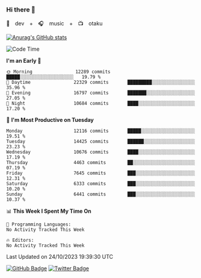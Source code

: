 ### Hi there 👋

🚀　dev　+　🎧　music　+　📺　otaku


[![Anurag's GitHub stats](https://github-readme-stats.vercel.app/api?username=koheitasaka&count_private=true&show_icons=true&theme=monokai)](https://github.com/koheitasaka/github-readme-stats)

<!--START_SECTION:waka-->
![Code Time](http://img.shields.io/badge/Code%20Time-1%2C161%20hrs%2023%20mins-blue)

**I'm an Early 🐤** 

```text
🌞 Morning                12289 commits       █████░░░░░░░░░░░░░░░░░░░░   19.79 % 
🌆 Daytime                22329 commits       █████████░░░░░░░░░░░░░░░░   35.96 % 
🌃 Evening                16797 commits       ███████░░░░░░░░░░░░░░░░░░   27.05 % 
🌙 Night                  10684 commits       ████░░░░░░░░░░░░░░░░░░░░░   17.20 % 
```
📅 **I'm Most Productive on Tuesday** 

```text
Monday                   12116 commits       █████░░░░░░░░░░░░░░░░░░░░   19.51 % 
Tuesday                  14425 commits       ██████░░░░░░░░░░░░░░░░░░░   23.23 % 
Wednesday                10676 commits       ████░░░░░░░░░░░░░░░░░░░░░   17.19 % 
Thursday                 4463 commits        ██░░░░░░░░░░░░░░░░░░░░░░░   07.19 % 
Friday                   7645 commits        ███░░░░░░░░░░░░░░░░░░░░░░   12.31 % 
Saturday                 6333 commits        ███░░░░░░░░░░░░░░░░░░░░░░   10.20 % 
Sunday                   6441 commits        ███░░░░░░░░░░░░░░░░░░░░░░   10.37 % 
```


📊 **This Week I Spent My Time On** 

```text
💬 Programming Languages: 
No Activity Tracked This Week

🔥 Editors: 
No Activity Tracked This Week
```


 Last Updated on 24/10/2023 19:39:30 UTC
<!--END_SECTION:waka-->

[![GitHub Badge](https://img.shields.io/badge/GitHub-100000?style=for-the-badge&logo=github&logoColor=white)](https://github.com/koheitasaka)
[![Twitter Badge](https://img.shields.io/badge/Twitter-1DA1F2?style=for-the-badge&logo=twitter&logoColor=white)](https://twitter.com/sleep_asleep_)
